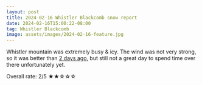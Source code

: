```yaml
---
layout: post
title: 2024-02-16 Whistler Blackcomb snow report
date: 2024-02-16T15:00:22-08:00
tag: Whistler Blackcomb
image: assets/images/2024-02-16-feature.jpg
---
```

Whistler mountain was extremely busy & icy. The wind was not very strong, so it was better than [2 days ago](/vancouversnowboarding.ca/2024-02-14-whistler-blackcomb-snow-report/), but still not a great day to spend time over there unfortunately yet.

Overall rate: 2/5 ★★☆☆☆

